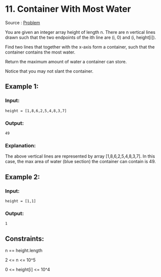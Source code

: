 # 11. Container With Most Water

Source : [Problem](https://leetcode.com/problems/container-with-most-water)

You are given an integer array height of length n. There are n vertical lines drawn such that the two endpoints of the ith line are (i, 0) and (i, height[i]).

Find two lines that together with the x-axis form a container, such that the container contains the most water.

Return the maximum amount of water a container can store.

Notice that you may not slant the container.

## Example 1:

### Input:

    height = [1,8,6,2,5,4,8,3,7]

### Output:

    49

### Explanation:

The above vertical lines are represented by array [1,8,6,2,5,4,8,3,7]. In this case, the max area of water (blue section) the container can contain is 49.

## Example 2:

### Input:

    height = [1,1]

### Output:

    1

## Constraints:

n == height.length

2 <= n <= 10^5

0 <= height[i] <= 10^4
